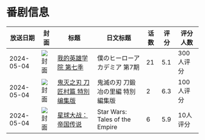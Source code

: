 # 番剧信息

|放送日期|封面|标题|日文标题|话数|评分|评分人数|
|---|---|---|---|---|---|---|
|2024-05-04|![封面](https://lain.bgm.tv/pic/cover/c/39/0b/425587_awe87.jpg)|[我的英雄学院 第七季](https://bangumi.tv/subject/425587)|僕のヒーローアカデミア 第7期|21|5.1|300人评分|
|2024-05-04|![封面](https://lain.bgm.tv/pic/cover/c/7b/44/484412_yJxRS.jpg)|[鬼灭之刃 刀匠村篇 特別编集版](https://bangumi.tv/subject/484412)|鬼滅の刃 刀鍛冶の里編 特別編集版|2|6.3|100人评分|
|2024-05-04|![封面](https://lain.bgm.tv/pic/cover/c/a8/1c/488561_c0PpP.jpg)|[星球大战：帝国传说](https://bangumi.tv/subject/488561)|Star Wars: Tales of the Empire|6|5.9|10人评分|
